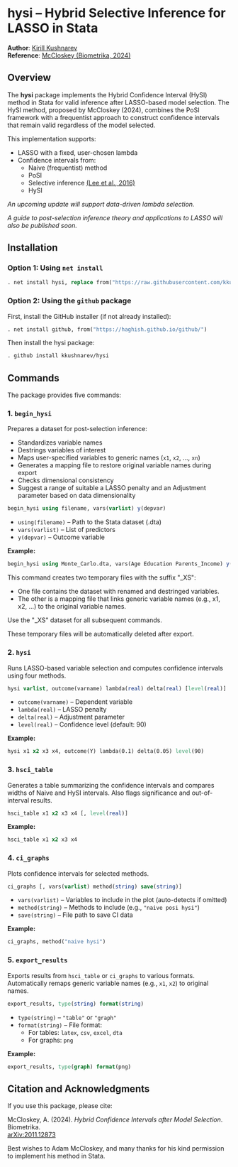 # hysi – Hybrid Selective Inference for LASSO in Stata

**Author**: [Kirill Kushnarev](https://github.com/kkushnarev)  
**Reference**: [McCloskey (Biometrika, 2024)](https://arxiv.org/abs/2011.12873)

## Overview

The **hysi** package implements the Hybrid Confidence Interval (HySI) method in Stata for valid inference after LASSO-based model selection. The HySI method, proposed by McCloskey (2024), combines the PoSI framework with a frequentist approach to construct confidence intervals that remain valid regardless of the model selected.

This implementation supports:
- LASSO with a fixed, user-chosen lambda
- Confidence intervals from:
  - Naive (frequentist) method
  - PoSI
  - Selective inference [(Lee et al., 2016)]([https://projecteuclid.org/euclid.aos/1462892507](https://projecteuclid.org/journals/annals-of-statistics/volume-44/issue-3/Exact-post-selection-inference-with-application-to-the-lasso/10.1214/15-AOS1371.full))
  - HySI

*An upcoming update will support data-driven lambda selection.*

*A guide to post-selection inference theory and applications to LASSO will also be published soon.*

## Installation

### Option 1: Using `net install`

```stata
. net install hysi, replace from("https://raw.githubusercontent.com/kkushnarev/hysi/main/")
```

### Option 2: Using the `github` package

First, install the GitHub installer (if not already installed):

```stata
. net install github, from("https://haghish.github.io/github/")
```

Then install the hysi package:

```stata
. github install kkushnarev/hysi
```

## Commands

The package provides five commands:

### 1. `begin_hysi`

Prepares a dataset for post-selection inference:
- Standardizes variable names  
- Destrings variables of interest  
- Maps user-specified variables to generic names (`x1`, `x2`, ..., `xn`)  
- Generates a mapping file to restore original variable names during export  
- Checks dimensional consistency
- Suggest a range of suitable a LASSO penalty and an Adjustment parameter based on data dimensionality
  
```stata
begin_hysi using filename, vars(varlist) y(depvar)
```

- `using(filename)` – Path to the Stata dataset (.dta)
- `vars(varlist)` – List of predictors
- `y(depvar)` – Outcome variable

**Example:**

```stata
begin_hysi using Monte_Carlo.dta, vars(Age Education Parents_Income) y(Income)
```

This command creates two temporary files with the suffix "_XS":

  - One file contains the dataset with renamed and destringed variables.
  - The other is a mapping file that links generic variable names (e.g., x1, x2, ...) to the original variable names.

Use the "_XS" dataset for all subsequent commands.

These temporary files will be automatically deleted after export.

### 2. `hysi`

Runs LASSO-based variable selection and computes confidence intervals using four methods.

```stata
hysi varlist, outcome(varname) lambda(real) delta(real) [level(real)]
```

- `outcome(varname)` – Dependent variable
- `lambda(real)` – LASSO penalty
- `delta(real)` – Adjustment parameter
- `level(real)` – Confidence level (default: 90)

**Example:**

```stata
hysi x1 x2 x3 x4, outcome(Y) lambda(0.1) delta(0.05) level(90)
```

### 3. `hsci_table`

Generates a table summarizing the confidence intervals and compares widths of Naive and HySI intervals. Also flags significance and out-of-interval results.

```stata
hsci_table x1 x2 x3 x4 [, level(real)]
```

**Example:**

```stata
hsci_table x1 x2 x3 x4
```

### 4. `ci_graphs`

Plots confidence intervals for selected methods.

```stata
ci_graphs [, vars(varlist) method(string) save(string)]
```

- `vars(varlist)` – Variables to include in the plot (auto-detects if omitted)
- `method(string)` – Methods to include (e.g., `"naive posi hysi"`)
- `save(string)` – File path to save CI data

**Example:**

```stata
ci_graphs, method("naive hysi")
```

### 5. `export_results`

Exports results from `hsci_table` or `ci_graphs` to various formats. Automatically remaps generic variable names (e.g., `x1`, `x2`) to original names.

```stata
export_results, type(string) format(string)
```

- `type(string)` – `"table"` or `"graph"`
- `format(string)` – File format:
  - For tables: `latex`, `csv`, `excel`, `dta`
  - For graphs: `png`

**Example:**

```stata
export_results, type(graph) format(png)
```

## Citation and Acknowledgments 

If you use this package, please cite:

McCloskey, A. (2024). *Hybrid Confidence Intervals after Model Selection*. Biometrika.  
[arXiv:2011.12873](https://arxiv.org/abs/2011.12873)

Best wishes to Adam McCloskey, and many thanks for his kind permission to implement his method in Stata.
